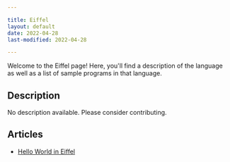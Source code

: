 ```yaml
---

title: Eiffel
layout: default
date: 2022-04-28
last-modified: 2022-04-28

---
```


Welcome to the Eiffel page! Here, you'll find a description of the language as well as a list of sample programs in that language.

## Description

No description available. Please consider contributing.

## Articles

- [Hello World in Eiffel](https://sampleprograms.io/projects/hello-world/eiffel)